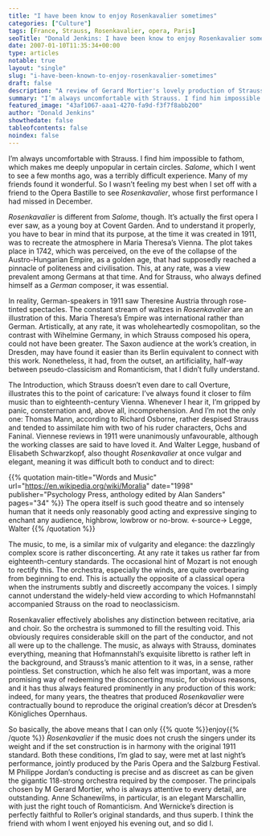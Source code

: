 ```yaml
---
title: "I have been know to enjoy Rosenkavalier sometimes"
categories: ["Culture"]
tags: [France, Strauss, Rosenkavalier, opera, Paris]
seoTitle: "Donald Jenkins: I have been know to enjoy Rosenkavalier sometimes"
date: 2007-01-10T11:35:34+00:00
type: articles
notable: true
layout: "single"
slug: "i-have-been-known-to-enjoy-rosenkavalier-sometimes"
draft: false
description: "A review of Gerard Mortier's lovely production of Strauss's Rosenkavalier at the Paris Bastille Opera."
summary: "I’m always uncomfortable with Strauss. I find him impossible to fathom, which makes me deeply unpopular in certain circles. Salome, which I went to see a few months ago, was a terribly difficult experience. Many of my friends found it wonderful. So I wasn’t feeling my best when I set off with a friend to the Opera Bastille to see Rosenkavalier, whose first performance I had missed in December"
featured_image: "43af1067-aaa1-4270-fa9d-f3f7f8abb200"
author: "Donald Jenkins"
showthedate: false
tableofcontents: false
noindex: false
---
```


I’m always uncomfortable with Strauss. I find him impossible to fathom, which makes me deeply unpopular in certain circles. _Salome_, which I went to see a few months ago, was a terribly difficult experience. Many of my friends found it wonderful. So I wasn’t feeling my best when I set off with a friend to the Opera Bastille to see _Rosenkavalier_, whose first performance I had missed in December.

_Rosenkavalier_ is different from _Salome_, though. It’s actually the first opera I ever saw, as a young boy at Covent Garden. And to understand it properly, you have to bear in mind that its purpose, at the time it was created in 1911, was to recreate the atmosphere in Maria Theresa’s Vienna. The plot takes place in 1742, which was perceived, on the eve of the collapse of the Austro-Hungarian Empire, as a golden age, that had supposedly reached a pinnacle of politeness and civilisation. This, at any rate, was a view prevalent among Germans at that time. And for Strauss, who always defined himself as a _German_ composer, it was essential.

In reality, German-speakers in 1911 saw Theresine Austria through rose-tinted spectacles. The constant stream of waltzes in _Rosenkavalier_ are an illustration of this. Maria Theresa’s Empire was international rather than German. Artistically, at any rate, it was wholeheartedly cosmopolitan, so the contrast with Wihelmine Germany, in which Strauss composed his opera, could not have been greater. The Saxon audience at the work’s creation, in Dresden, may have found it easier than its Berlin equivalent to connect with this work. Nonetheless, it had, from the outset, an artificiality, half-way between pseudo-classicism and Romanticism, that I didn’t fully understand.

The Introduction, which Strauss doesn’t even dare to call Overture, illustrates this to the point of caricature: I’ve always found it closer to film music than to eighteenth-century Vienna. Whenever I hear it, I’m gripped by panic, consternation and, above all, incomprehension. And I’m not the only one: Thomas Mann, according to Richard Osborne, rather despised Strauss and tended to assimilate him with two of his ruder characters, Ochs and Faninal. Viennese reviews in 1911 were unanimously unfavourable, although the working classes are said to have loved it. And Walter Legge, husband of Elisabeth Schwarzkopf, also thought _Rosenkavalier_ at once vulgar and elegant, meaning it was difficult both to conduct and to direct:

{{% quotation main-title="Words and Music" url="https://en.wikipedia.org/wiki/Moralia" date="1998" publisher="Psychology Press, anthology edited by Alan Sanders" pages="34" %}}
The opera itself is such good theatre and so intensely human that it needs only reasonably good acting and expressive singing to enchant any audience, highbrow, lowbrow or no-brow.
<-source->
Legge, Walter
{{% /quotation %}}

The music, to me, is a similar mix of vulgarity and elegance: the dazzlingly complex score is rather disconcerting. At any rate it takes us rather far from eighteenth-century standards. The occasional hint of Mozart is not enough to rectify this. The orchestra, especially the winds, are quite overbearing from beginning to end. This is actually the opposite of a classical opera when the instruments subtly and discreetly accompany the voices. I simply cannot understand the widely-held view according to which Hofmannstahl accompanied Strauss on the road to neoclassicism.

Rosenkavalier effectively abolishes any distinction between recitative, aria and choir. So the orchestra is summoned to fill the resulting void. This obviously requires considerable skill on the part of the conductor, and not all were up to the challenge. The music, as always with Strauss, dominates everything, meaning that Hofmannstahl’s exquisite libretto is rather left in the background, and Strauss’s manic attention to it was, in a sense, rather pointless. Set construction, which he also felt was important, was a more promising way of redeeming the disconcerting music, for obvious reasons, and it has thus always featured prominently in any production of this work: indeed, for many years, the theatres that produced _Rosenkavalier_ were contractually bound to reproduce the original creation’s décor at Dresden’s Königliches Opernhaus.

So basically, the above means that I can only {{% quote %}}enjoy{{% /quote %}} _Rosenkavalier_ if the music does not crush the singers under its weight and if the set construction is in harmony with the original 1911 standard. Both these conditions, I’m glad to say, were met at last night’s performance, jointly produced by the Paris Opera and the Salzburg Festival. M Philippe Jordan’s conducting is precise and as discreet as can be given the gigantic 118-strong orchestra required by the composer. The principals chosen by M Gerard Mortier, who is always attentive to every detail, are outstanding. Anne Schanewilms, in particular, is an elegant Marschallin, with just the right touch of Romanticism. And Wernicke’s direction is perfectly faithful to Roller’s original standards, and thus superb. I think the friend with whom I went enjoyed his evening out, and so did I.
